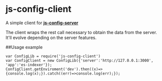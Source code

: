 # js-config-client
A simple client for [**js-config-server**](https://github.com/furio/js-config-server)

The client wraps the rest call necessary to obtain the data from the server. It'll evolve depending on the server features.

##Usage example
```
var ConfigLib = require('js-config-client')
var ConfigClient = new ConfigLib({'server':'http://127.0.0.1:3000', 'app':'es-indexer'});
ConfigClient.getEnviroment('dev').then((x)=>{console.log(x);}).catch((err)=>console.log(err);});
```
